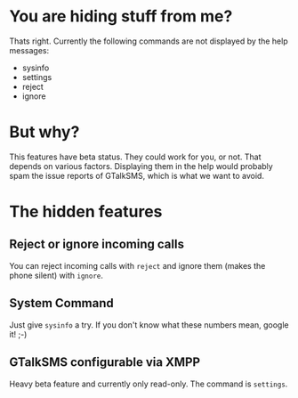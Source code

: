 # You are hiding stuff from me? #

Thats right. Currently the following commands are not displayed by the help messages:

  * sysinfo
  * settings
  * reject
  * ignore

# But why? #

This features have beta status. They could work for you, or not. That depends on various factors. Displaying them in the help would probably spam the issue reports of GTalkSMS, which is what we want to avoid.

# The hidden features #

## Reject or ignore incoming calls ##
You can reject incoming calls with `reject` and ignore them (makes the phone silent) with `ignore`.

## System Command ##

Just give `sysinfo` a try. If you don't know what these numbers mean, google it! ;-)

## GTalkSMS configurable via XMPP ##
Heavy beta feature and currently only read-only. The command is `settings`.